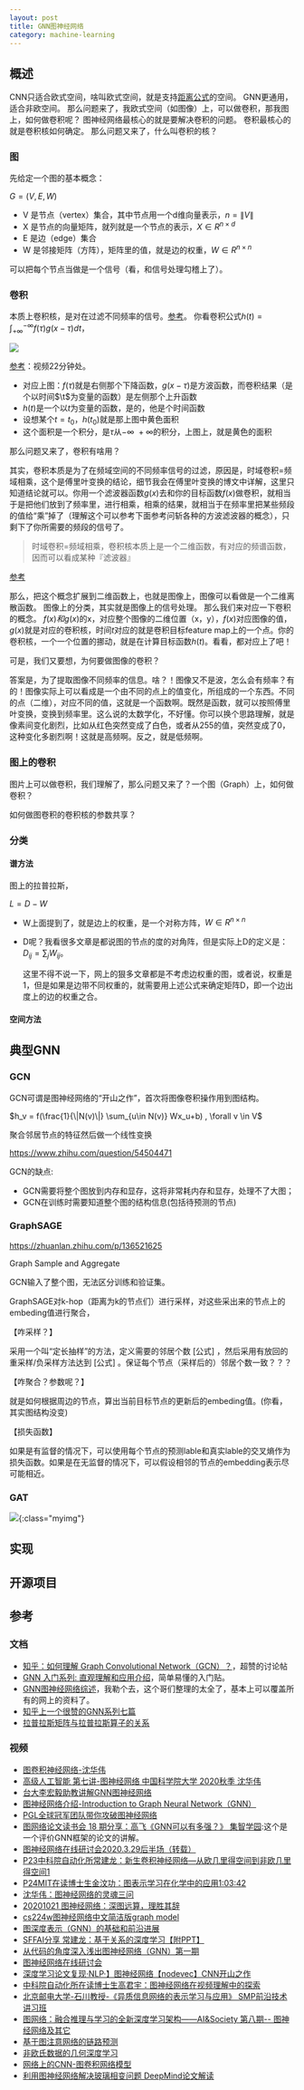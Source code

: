 ```yaml
---
layout: post
title: GNN图神经网络
category: machine-learning
---
```


## 概述

CNN只适合欧式空间，啥叫欧式空间，就是支持[距离公式](https://baike.baidu.com/item/%E4%B8%A4%E7%82%B9%E9%97%B4%E8%B7%9D%E7%A6%BB%E5%85%AC%E5%BC%8F)的空间。
GNN更通用，适合非欧空间。
那么问题来了，我欧式空间（如图像）上，可以做卷积，那我图上，如何做卷积呢？
图神经网络最核心的就是要解决卷积的问题。
卷积最核心的就是卷积核如何确定。
那么问题又来了，什么叫卷积的核？


### 图

先给定一个图的基本概念：

$G=(V,E,W)$

- V 是节点（vertex）集合，其中节点用一个d维向量表示，$n=\|V\|$
- X 是节点的向量矩阵，就列就是一个节点的表示，$X \in R^{n \times d}$
- E 是边（edge）集合
- W 是邻接矩阵（方阵），矩阵里的值，就是边的权重，$W \in R^{n \times n}$

可以把每个节点当做是一个信号（看，和信号处理勾稽上了）。

### 卷积

本质上卷积核，是对在过滤不同频率的信号。[参考](https://zhuanlan.zhihu.com/p/28478034)。
你看卷积公式$h(t) = \int_{+\infty}^{-\infty} f(\tau)g(x-\tau) dt$，

![](/images/20201127/1606448534258.jpg)

[参考](https://www.bilibili.com/video/BV1Ry4y1r73h?from=search&seid=7657366210802615266)：视频22分钟处。

- 对应上图：$f(\tau)$就是右侧那个下降函数，$g(x-\tau)$是方波函数，而卷积结果（是个以时间$\t$为变量的函数）是左侧那个上升函数
- $h(t)$是一个以$t$为变量的函数，是的，他是个时间函数
- 设想某个$t=t_0$，$h(t_0)$就是那上图中黄色面积
- 这个面积是一个积分，是$\tau$从$-\infty ~ +\infty$的积分，上图上，就是黄色的面积

那么问题又来了，卷积有啥用？

其实，卷积本质是为了在频域空间的不同频率信号的过滤，原因是，时域卷积=频域相乘，这个是傅里叶变换的结论，细节我会在傅里叶变换的博文中详解，这里只知道结论就可以。你用一个滤波器函数$g(x)$去和你的目标函数$f(x)$做卷积，就相当于是把他们放到了频率里，进行相乘，相乘的结果，就相当于在频率里把某些频段的值给“乘”掉了（理解这个可以参考下面参考问斩各种的方波滤波器的概念），只剩下了你所需要的频段的信号了。

>时域卷积=频域相乘，卷积核本质上是一个二维函数，有对应的频谱函数，因而可以看成某种『滤波器』

[参考](https://zhuanlan.zhihu.com/p/28478034)

那么，把这个概念扩展到二维函数上，也就是图像上，图像可以看做是一个二维离散函数。
图像上的分类，其实就是图像上的信号处理。
那么我们来对应一下卷积的概念。
$f(x)和g(x)$的x，对应整个图像的二维位置（x，y），$f(x)$对应图像的值，$g(x)$就是对应的卷积核，时间$t$对应的就是卷积目标feature map上的一个点。你的卷积核，一个一个位置的挪动，就是在计算目标函数$h(t)$。看看，都对应上了吧！

可是，我们又要想，为何要做图像的卷积？

答案是，为了提取图像不同频率的信息。啥？！图像又不是波，怎么会有频率？有的！图像实际上可以看成是一个由不同的点上的值变化，所组成的一个东西。不同的点（二维），对应不同的值，这就是一个函数啊。既然是函数，就可以按照傅里叶变换，变换到频率里。这么说的太数学化，不好懂。你可以换个思路理解，就是像素间变化剧烈，比如从红色突然变成了白色，或者从255的值，突然变成了0，这种变化多剧烈啊！这就是高频啊。反之，就是低频啊。

### 图上的卷积

图片上可以做卷积，我们理解了，那么问题又来了？一个图（Graph）上，如何做卷积？


如何做图卷积的卷积核的参数共享？

### 分类


#### 谱方法

图上的拉普拉斯，

$L=D - W$

- W上面提到了，就是边上的权重，是一个对称方阵，$W \in R^{n \times n}$
- D呢？我看很多文章是都说图的节点的度的对角阵，但是实际上D的定义是：$D_{ij}= \sum_j W_{ij}$。

	这里不得不说一下，网上的狠多文章都是不考虑边权重的图，或者说，权重是1，但是如果是边带不同权重的，就需要用上述公式来确定矩阵D，即一个边出度上的边的权重之合。



#### 空间方法






## 典型GNN

### GCN

GCN可谓是图神经网络的“开山之作”，首次将图像卷积操作用到图结构。

$h_v = f(\frac{1}{\|N(v)\|} \sum_{u\in N(v)} Wx_u+b)  ,   \forall v \in V$

聚合邻居节点的特征然后做一个线性变换

https://www.zhihu.com/question/54504471

GCN的缺点:
- GCN需要将整个图放到内存和显存，这将非常耗内存和显存，处理不了大图；
- GCN在训练时需要知道整个图的结构信息(包括待预测的节点)

### GraphSAGE

https://zhuanlan.zhihu.com/p/136521625

Graph Sample and Aggregate

GCN输入了整个图，无法区分训练和验证集。

GraphSAGE对k-hop（距离为k的节点们）进行采样，对这些采出来的节点上的embeding值进行聚合，

【咋采样？】

采用一个叫“定长抽样”的方法，定义需要的邻居个数 [公式] ，然后采用有放回的重采样/负采样方法达到 [公式] 。保证每个节点（采样后的）邻居个数一致？？？

【咋聚合？参数呢？】

就是如何根据周边的节点，算出当前目标节点的更新后的embeding值。(你看，其实图结构没变)

【损失函数】

如果是有监督的情况下，可以使用每个节点的预测lable和真实lable的交叉熵作为损失函数。如果是在无监督的情况下，可以假设相邻的节点的embedding表示尽可能相近。


### GAT

![](/images/20201127/1606460968299.jpg){:class="myimg"}

## 实现

## 开源项目

## 参考

### 文档
- [知乎：如何理解 Graph Convolutional Network（GCN）？](https://www.zhihu.com/question/54504471/answer/332657604)，超赞的讨论帖
- [GNN 入门系列: 直观理解和应用介绍](https://mp.weixin.qq.com/s/MYePL0iNfGymOLcB2KVtug)，简单易懂的入门贴。
- [GNN图神经网络综述](https://luweikxy.gitbook.io/machine-learning-notes/graph-neural-networks/graph-neural-networks-review)，我勒个去，这个哥们整理的太全了，基本上可以覆盖所有的网上的资料了。
- [知乎上一个很赞的GNN系列七篇](https://zhuanlan.zhihu.com/p/185773047)
- [拉普拉斯矩阵与拉普拉斯算子的关系](https://zhuanlan.zhihu.com/p/85287578)

### 视频
- [图卷积神经网络-沈华伟](https://www.bilibili.com/video/BV1ta4y1t7EK/?spm_id_from=333.788.videocard.1)
- [高级人工智能 第七讲-图神经网络 中国科学院大学 2020秋季 沈华伟](https://www.bilibili.com/video/BV1Ry4y1r73h?from=search&seid=6393305346667146785)
- [台大李宏毅助教讲解GNN图神经网络](https://www.bilibili.com/video/BV1G54y1971S/?spm_id_from=333.788.videocard.0)
- [图神经网络介绍-Introduction to Graph Neural Network（GNN）](https://www.bilibili.com/video/BV1At411N7nh/?spm_id_from=333.788.videocard.12)
- [PGL全球冠军团队带你攻破图神经网络](https://www.bilibili.com/video/BV1rf4y1v7cU/?spm_id_from=333.788.videocard.4)
- [图网络论文读书会 18 期分享：高飞《GNN可以有多强？》 集智学园](https://www.bilibili.com/video/BV1c4411c7KM/?spm_id_from=333.788.videocard.8):这个是一个评价GNN框架的论文的讲解。
- [图神经网络在线研讨会2020.3.29后半场（转载）](https://www.bilibili.com/video/BV1w7411Q7pQ/?spm_id_from=333.788.videocard.11)
- [P23中科院自动化所常建龙：新生卷积神经网络—从欧几里得空间到非欧几里得空间1](https://www.bilibili.com/video/BV1j54y1975p?p=23)
- [P24MIT在读博士生金汶功：图表示学习在化学中的应用1:03:42](https://www.bilibili.com/video/BV1j54y1975p?p=24)
- [沈华伟：图神经网络的灵魂三问](https://www.bilibili.com/video/BV1Bv411k745/?spm_id_from=333.788.videocard.3)
- [20201021 图神经网络：深图远算，理胜其辞](https://www.bilibili.com/video/BV1EV411y7V6?from=search&seid=6393305346667146785)
- [cs224w图神经网络中文简洁版graph model](https://www.bilibili.com/video/BV1jE411p7pj/?spm_id_from=333.788.videocard.0)
- [图深度表示（GNN）的基础和前沿进展](https://www.bilibili.com/video/BV1aJ411J7d5/?spm_id_from=333.788.b_636f6d6d656e74.5)
- [SFFAI分享 常建龙：基于关系的深度学习【附PPT】](https://www.bilibili.com/video/BV1Hx411X762/?spm_id_from=333.788.videocard.19)
- [从代码的角度深入浅出图神经网络（GNN）第一期](https://www.bilibili.com/video/BV1G54y1e7yh)
- [图神经网络在线研讨会](https://www.bilibili.com/video/BV1uV411f7Y8/?spm_id_from=333.788.videocard.30)
- [深度学习论文复现·NLP·】图神经网络【nodevec】CNN开山之作](https://www.bilibili.com/video/BV1fZ4y1N7yp/?spm_id_from=333.788.videocard.4)
- [中科院自动化所在读博士生高君宇：图神经网络在视频理解中的探索](https://www.bilibili.com/video/BV1Vb411W7t9/?spm_id_from=333.788.videocard.3)
- [北京邮电大学-石川教授-《异质信息网络的表示学习与应用》 SMP前沿技术讲习班](https://www.bilibili.com/video/BV1m441167LX/?spm_id_from=333.788.videocard.16)
- [图网络：融合推理与学习的全新深度学习架构——AI&Society 第八期-- 图神经网络及其它](https://campus.swarma.org/course/598/study)
- [基于图注意网络的链路预测](https://campus.swarma.org/course/1863)
- [非欧氏数据的几何深度学习](https://campus.swarma.org/course/240)
- [网络上的CNN-图卷积网络模型](https://campus.swarma.org/course/243)
- [利用图神经网络解决玻璃相变问题 DeepMind论文解读](https://campus.swarma.org/course/1371)
